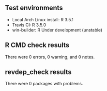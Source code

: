 ## Test environments

* Local Arch Linux install: R 3.5.1
* Travis CI: R 3.5.0
* win-builder: R Under development (unstable)


## R CMD check results

There were 0 errors, 0 warning, and 0 notes.


## revdep_check results

There were 0 packages with problems.
